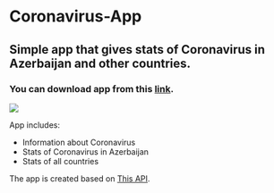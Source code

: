 # Coronavirus-App

## Simple app that gives stats of Coronavirus in Azerbaijan and other countries. 
### You can download app from this [link](https://drive.google.com/file/d/1J4uhOwNdyZV8Jc2RS1LR86wnsbzRKm5L/view?usp=sharing).

![](video.gif)

App includes:

- Information about Coronavirus
- Stats of Coronavirus in Azerbaijan
- Stats of all countries



The app is created based on [This API](https://github.com/Maharramoff/coronavirus-cases-worldwide).
